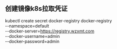 ## 创建镜像k8s拉取凭证

kubectl create secret docker-registry docker-registry \
--namespace=default \
--docker-server=https://registry.wzxmt.com \
--docker-username=admin \
--docker-password=admin

